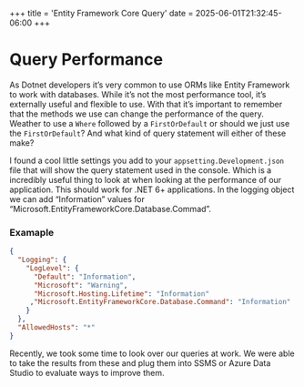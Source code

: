 +++
title = 'Entity Framework Core Query'
date = 2025-06-01T21:32:45-06:00
+++

# Query Performance

As Dotnet developers it’s very common to use ORMs like Entity Framework to work with databases. While it’s not the most performance tool, it’s externally useful and flexible to use. With that it’s important to remember that the methods we use can change the performance of the query. Weather to use a `Where` followed by a `FirstOrDefault` or should we just use the `FirstOrDefault`? And what kind of query statement will either of these make? 

I found a cool little settings you add to your `appsetting.Development.json` file that will show the query statement used in the console.  Which is a incredibly useful thing to look at when looking at the performance of our application. This should work for .NET 6+ applications. In the logging object we can add “Information” values for “Microsoft.EntityFrameworkCore.Database.Commad”.

### Examaple

```json
{
  "Logging": {
    "LogLevel": {
      "Default": "Information",
      "Microsoft": "Warning",
      "Microsoft.Hosting.Lifetime": "Information"
     ,"Microsoft.EntityFrameworkCore.Database.Command": "Information"
    }
  },
  "AllowedHosts": "*"
}
```

Recently, we took some time to look over our queries at work. We were able to take the results from these and plug them into SSMS or Azure Data Studio to evaluate ways to improve them.
